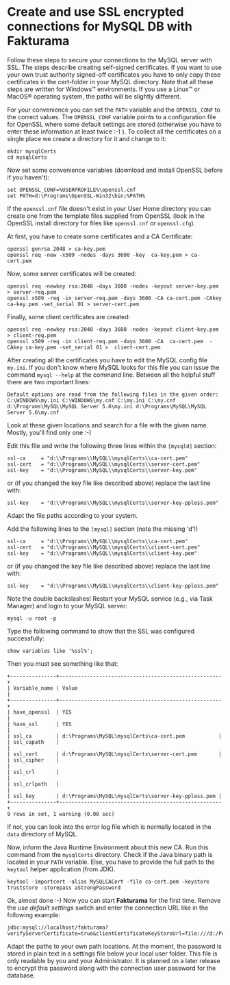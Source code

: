 # Create and use SSL encrypted connections for MySQL DB with Fakturama

Follow these steps to secure your connections to the MySQL server with SSL. The steps describe creating self-signed certificates. If you want to use your own trust authority signed-off certificates you have to only copy these certificates in the cert-folder in your MySQL directory. Note that all these steps are written for Windows&trade; environments. If you use a Linux&trade; or MacOS&reg; operating system, the paths will be slightly different.

For your convenience you can set the `PATH` variable and the `OPENSSL_CONF` to the correct values. The `OPENSSL_CONF` variable points to a configuration file for OpenSSL where some default settings are stored (otherwise you have to enter these information at least twice :-) ). To collect all the certificates on a single place we create a directory for it and change to it:

    mkdir mysqlCerts
    cd mysqlCerts

Now set some convenience variables (download and install OpenSSL before if you haven't):

    set OPENSSL_CONF=%USERPROFILE%\openssl.cnf
    set PATH=d:\Programs\OpenSSL-Win32\bin;%PATH%

If the `openssl.cnf` file doesn't exist in your User Home directory you can create one from the template files supplied from OpenSSL (look in the OpenSSL install directory for files like `openssl.cnf` or `openssl.cfg`).

At first, you have to create some certificates and a CA Certificate:

    openssl genrsa 2048 > ca-key.pem
    openssl req -new -x509 -nodes -days 3600 -key  ca-key.pem > ca-cert.pem
    
Now, some server certificates will be created:

    openssl req -newkey rsa:2048 -days 3600 -nodes -keyout server-key.pem > server-req.pem
    openssl x509 -req -in server-req.pem -days 3600 -CA ca-cert.pem -CAkey ca-key.pem -set_serial 01 > server-cert.pem
    
Finally, some client certificates are created:

    openssl req -newkey rsa:2048 -days 3600 -nodes -keyout client-key.pem > client-req.pem
    openssl x509 -req -in client-req.pem -days 3600 -CA  ca-cert.pem  -CAkey ca-key.pem -set_serial 01 >  client-cert.pem

After creating all the certificates you have to edit the MySQL config file `my.ini`. If you don't know where MySQL looks for this file you can issue the command `mysql --help` at the command line. Between all the helpful stuff there are two important lines:

    Default options are read from the following files in the given order:
    C:\WINDOWS\my.ini C:\WINDOWS\my.cnf C:\my.ini C:\my.cnf d:\Programs\MySQL\MySQL Server 5.6\my.ini d:\Programs\MySQL\MySQL Server 5.6\my.cnf

Look at these given locations and search for a file with the given name. Mostly, you'll find only one :-)

Edit this file and write the following three lines within the `[mysqld]` section:

    ssl-ca     = "d:\\Programs\\MySQL\\mysqlCerts\\ca-cert.pem"
    ssl-cert   = "d:\\Programs\\MySQL\\mysqlCerts\\server-cert.pem"
    ssl-key    = "d:\\Programs\\MySQL\\mysqlCerts\\server-key.pem"

or (if you changed the key file like described above) replace the last line with:

    ssl-key    = "d:\\Programs\\MySQL\\mysqlCerts\\server-key-ppless.pem"
    
Adapt the file paths according to your system.

Add the following lines to the `[mysql]` section (note the missing 'd'!)

    ssl-ca     = "d:\\Programs\\MySQL\\mysqlCerts\\ca-cert.pem"
    ssl-cert   = "d:\\Programs\\MySQL\\mysqlCerts\\client-cert.pem"
    ssl-key    = "d:\\Programs\\MySQL\\mysqlCerts\\client-key.pem"
    
or (if you changed the key file like described above) replace the last line with:
    
    ssl-key    = "d:\\Programs\\MySQL\\mysqlCerts\\client-key-ppless.pem"

Note the double backslashes! Restart your MySQL service (e.g., via Task Manager) and login to your MySQL server:

    mysql -u root -p
    
Type the following command to show that the SSL was configured successfully:

    show variables like '%ssl%';
    
Then you must see something like that:

    +---------------+-----------------------------------------------------+
    | Variable_name | Value                                               |
    +---------------+-----------------------------------------------------+
    | have_openssl  | YES                                                 |
    | have_ssl      | YES                                                 |
    | ssl_ca        | d:\Programs\MySQL\mysqlCerts\ca-cert.pem           |
    | ssl_capath    |                                                     |
    | ssl_cert      | d:\Programs\MySQL\mysqlCerts\server-cert.pem       |
    | ssl_cipher    |                                                     |
    | ssl_crl       |                                                     |
    | ssl_crlpath   |                                                     |
    | ssl_key       | d:\Programs\MySQL\mysqlCerts\server-key-ppless.pem |
    +---------------+-----------------------------------------------------+
    9 rows in set, 1 warning (0.00 sec)
    
If not, you can look into the error log file which is normally located in the `data` directory of MySQL.

Now, inform the Java Runtime Environment about this new CA. Run this command from the `mysqlCerts` directory. Check if the Java binary path is located in your `PATH` variable. Else, you have to provide the full path to the `keytool` helper application (from JDK).

    keytool -importcert -alias MySQLCACert -file ca-cert.pem -keystore truststore -storepass aStrongPassword

Ok, almost done :-) Now you can start **Fakturama** for the first time. Remove the *use default settings* switch and enter the connection URL like in the following example:

    jdbc:mysql://localhost/fakturama?verifyServerCertificate=true&clientCertificateKeyStoreUrl=file:///d:/Programs/MySQL/mysqlCerts/truststore&clientCertificateKeyStorePassword=aStrongPassword&useSSL=true&characterEncoding=utf8&useUnicode=yes

Adapt the paths to your own path locations. At the moment, the password is stored in plain text in a settings file below your local user folder. This file is only readable by you and your Administrator. It is planned on a later release to encrypt this password along with the connection user password for the database. 